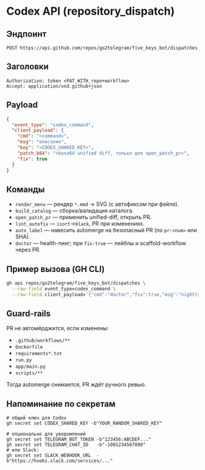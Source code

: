 # Codex API (repository_dispatch)

## Эндпоинт

```
POST https://api.github.com/repos/go2telegram/five_keys_bot/dispatches
```

## Заголовки

```
Authorization: token <PAT_WITH_repo+workflow>
Accept: application/vnd.github+json
```

## Payload

```json
{
  "event_type": "codex_command",
  "client_payload": {
    "cmd": "<command>",
    "msg": "описание",
    "key": "<CODEX_SHARED_KEY>",
    "patch_b64": "<base64 unified diff, только для open_patch_pr>",
    "fix": true
  }
}
```

## Команды

- `render_menu` — рендер `*.mmd` → SVG (с автофиксом при фейле).
- `build_catalog` — сборка/валидация каталога.
- `open_patch_pr` — применить unified-diff, открыть PR.
- `lint_autofix` — `isort`→`black`, PR при изменениях.
- `auto_label` — навесить automerge на безопасный PR (по `pr:<num>` или SHA).
- `doctor` — health-пинг; при `fix:true` — лейблы и scaffold-workflow через PR.

## Пример вызова (GH CLI)

```bash
gh api repos/go2telegram/five_keys_bot/dispatches \
  --raw-field event_type=codex_command \
  --raw-field client_payload='{"cmd":"doctor","fix":true,"msg":"nightly doctor --fix","key":"<SHARED_KEY>"}'
```

## Guard-rails

PR не автомёрджится, если изменены:

- `.github/workflows/**`
- `Dockerfile`
- `requirements*.txt`
- `run.py`
- `app/main.py`
- `scripts/**`

Тогда automerge снимается, PR ждёт ручного ревью.

## Напоминание по секретам

```
# общий ключ для Codex
gh secret set CODEX_SHARED_KEY -b"YOUR_RANDOM_SHARED_KEY"

# опционально для уведомлений
gh secret set TELEGRAM_BOT_TOKEN -b"123456:ABCDEF..."
gh secret set TELEGRAM_CHAT_ID   -b"-1001234567890"
# или Slack:
gh secret set SLACK_WEBHOOK_URL  -b"https://hooks.slack.com/services/..."
```
